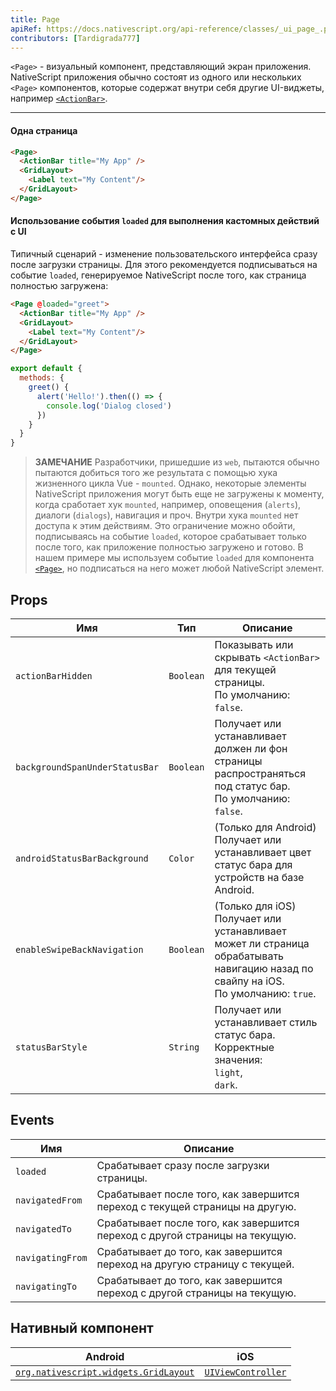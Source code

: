 ```yaml
---
title: Page
apiRef: https://docs.nativescript.org/api-reference/classes/_ui_page_.page
contributors: [Tardigrada777]
---
```


`<Page>` - визуальный компонент, представляющий экран приложения. NativeScript приложения
обычно состоят из одного или нескольких `<Page>` компонентов, которые содержат внутри себя
другие UI-виджеты, например [`<ActionBar>`](/en/docs/elements/action-bar/action-bar).

---

#### Одна страница

```html
<Page>
  <ActionBar title="My App" />
  <GridLayout>
    <Label text="My Content"/>
  </GridLayout>
</Page>
```

#### Использование события `loaded` для выполнения кастомных действий с UI

Типичный сценарий - изменение пользовательского интерфейса сразу после загрузки страницы. Для этого рекомендуется подписываться на событие `loaded`, генерируемое NativeScript после того, как страница полностью загружена:

```html
<Page @loaded="greet">
  <ActionBar title="My App" />
  <GridLayout>
    <Label text="My Content"/>
  </GridLayout>
</Page>
```

```js
export default {
  methods: {
    greet() {
      alert('Hello!').then(() => {
        console.log('Dialog closed')
      })
    }
  }
}
```

> **ЗАМЕЧАНИЕ** Разработчики, пришедшие из `web`, пытаются обычно пытаются добиться того же результата с помощью хука жизненного цикла Vue - `mounted`. Однако, некоторые элементы NativeScript приложения могут быть еще не загружены к моменту, когда сработает хук `mounted`, например, оповещения (`alerts`), диалоги (`dialogs`), навигация и проч. Внутри хука `mounted` нет доступа к этим действиям. Это ограничение можно обойти, подписываясь на событие `loaded`, которое срабатывает только после того, как приложение полностью загружено и готово. В нашем примере мы используем событие `loaded` для компонента [`<Page>`](/en/docs/elements/components/page), но подписаться на него может любой NativeScript элемент.


## Props

| Имя | Тип | Описание |
|------|------|-------------|
| `actionBarHidden` | `Boolean` | Показывать или скрывать `<ActionBar>` для текущей страницы.<br/>По умолчанию: `false`.
| `backgroundSpanUnderStatusBar` | `Boolean` |  Получает или устанавливает должен ли фон страницы распространяться под статус бар.<br/>По умолчанию: `false`.
| `androidStatusBarBackground` | `Color` | (Только для Android) Получает или устанавливает цвет статус бара для устройств на базе Android.
| `enableSwipeBackNavigation` | `Boolean` | (Только для iOS) Получает или устанавливает может ли страница обрабатывать навигацию назад по свайпу на iOS.<br/>По умолчанию: `true`.
| `statusBarStyle` | `String` | Получает или устанавливает стиль статус бара.<br/>Корректные значения:<br/>`light`,<br/>`dark`.


## Events

| Имя | Описание |
|------|-------------|
| `loaded` | Срабатывает сразу после загрузки страницы.
| `navigatedFrom` | Срабатывает после того, как завершится переход с текущей страницы на другую.
| `navigatedTo` | Срабатывает после того, как завершится переход с другой страницы на текущую.
| `navigatingFrom` | Срабатывает до того, как завершится переход на другую страницу с текущей.
| `navigatingTo` | Срабатывает до того, как завершится переход с другой страницы на текущую.

## Нативный компонент

| Android | iOS |
|---------|-----|
| [`org.nativescript.widgets.GridLayout`](https://github.com/NativeScript/tns-core-modules-widgets/blob/master/android/widgets/src/main/java/org/nativescript/widgets/GridLayout.java) | [`UIViewController`](https://developer.apple.com/documentation/uikit/uiviewcontroller)